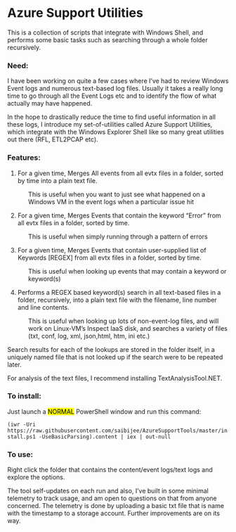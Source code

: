 # Azure Support Utilities

This is a collection of scripts that integrate with Windows Shell, and performs some basic tasks such as searching through a whole folder recursively.

### Need: 

I have been working on quite a few cases where I’ve had to review Windows Event logs and numerous text-based log files. Usually it takes a really long time to go through all the Event Logs etc and to identify the flow of what actually may have happened. 

In the hope to drastically reduce the time to find useful information in all these logs, I introduce my set-of-utilities called Azure Support Utilities, which integrate with the Windows Explorer Shell like so many great utilities out there (RFL, ETL2PCAP etc).

### Features:

1.	For a given time, Merges All events from all evtx files in a folder, sorted by time into a plain text file.

<ul><ul>This is useful when you want to just see what happened on a Windows VM in the event logs when a particular issue hit</ul></ul>

2.	For a given time, Merges Events that contain the keyword “Error” from all evtx files in a folder, sorted by time.

<ul><ul>This is useful when simply running through a pattern of errors</ul></ul>

3.	For a given time, Merges Events that contain user-supplied list of Keywords [REGEX] from all evtx files in a folder, sorted by time.

<ul><ul>This is useful when looking up events that may contain a keyword or keyword(s)</ul></ul>

4.	Performs a REGEX based keyword(s) search in all text-based files in a folder, recursively, into a plain text file with the filename, line number and line contents.

<ul><ul>This is useful when looking up lots of non-event-log files, and will work on Linux-VM’s Inspect IaaS disk, and searches a variety of files (txt, conf, log, xml, json,html, htm, ini etc.)</ul></ul>

Search results for each of the lookups are stored in the folder itself, in a uniquely named file that is not looked up if the search were to be repeated later.

For analysis of the text files, I recommend installing TextAnalysisTool.NET.

### To install: 
Just launch a <mark>NORMAL</mark> PowerShell window and run this command: 

`(iwr -Uri https://raw.githubusercontent.com/saibijee/AzureSupportTools/master/install.ps1 -UseBasicParsing).content | iex | out-null`


### To use: 

Right click the folder that contains the content/event logs/text logs and explore the options.
                
The tool self-updates on each run and also, I’ve built in some minimal telemetry to track usage, and am open to questions on that from anyone concerned. The telemetry is done by uploading a basic txt file that is name with the timestamp to a storage account. Further improvements are on its way.
